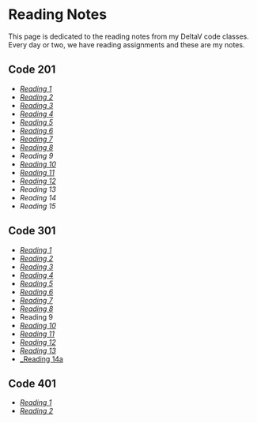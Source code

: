 # Reading Notes

This page is dedicated to the reading notes from my DeltaV code classes. Every day or two, we have reading assignments and these are my notes. 

## Code 201

* [_Reading 1_](class-01.md)
* [_Reading 2_](class-02.md)
* [_Reading 3_](class-03.md)
* [_Reading 4_](class-04.md)
* [_Reading 5_](class-05.md)
* [_Reading 6_](class-06.md)
* [_Reading 7_](class-07.md)
* [_Reading 8_](class-08.md)
* _Reading 9_
* [_Reading 10_](class-10.md)
* [_Reading 11_](class-11.md)
* [_Reading 12_](class-12.md)
* _Reading 13_
* _Reading 14_
* _Reading 15_

## Code 301

* [_Reading 1_](301read-01.md)
* [_Reading 2_](301read-02.md)
* [_Reading 3_](301read-03.md)
* [_Reading 4_](301read-04.md)
* [_Reading 5_](301read-05.md)
* [_Reading 6_](301read-06.md)
* [_Reading 7_](301read-07.md)
* [_Reading 8_](301read-08.md)
* Reading 9
* [_Reading 10_](301read-10.md)
* [_Reading 11_](301read-11.md)
* [_Reading 12_](301read-12.md)
* [_Reading 13_](301read-13.md)
* [_Reading 14a](301read-14a.md)

## Code 401
* [_Reading 1_](401read-01.md)
* [_Reading 2_](401read-02.md)


